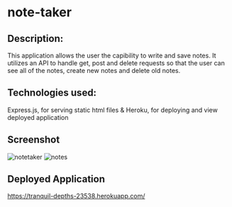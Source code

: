 # note-taker

## Description:
This application allows the user the capibility to write and save notes. It utilizes an API to handle get, post and delete requests so that the user can see all of the notes, create new notes and delete old notes. 

## Technologies used:
Express.js, for serving static html files &
Heroku, for deploying and view deployed application

## Screenshot
![notetaker](https://user-images.githubusercontent.com/45181939/155424420-262b43a6-a8b6-44c4-a7d9-c417a44498c5.png)
![notes](https://user-images.githubusercontent.com/45181939/155424450-b88a8282-2b1d-4c22-a484-ed9f3fc68d58.png)

## Deployed Application
https://tranquil-depths-23538.herokuapp.com/
